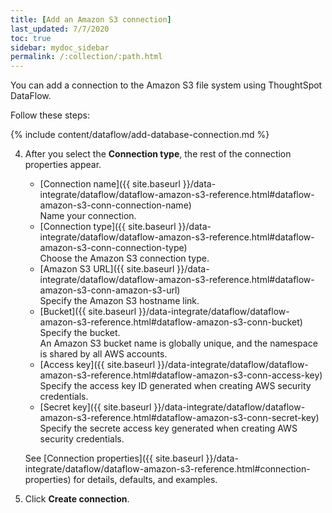 ```yaml
---
title: [Add an Amazon S3 connection]
last_updated: 7/7/2020
toc: true
sidebar: mydoc_sidebar
permalink: /:collection/:path.html
---
```

You can add a connection to the Amazon S3 file system using ThoughtSpot DataFlow.

Follow these steps:

{% include content/dataflow/add-database-connection.md %}

4. After you select the **Connection type**, the rest of the connection properties appear.

   * [Connection name]({{ site.baseurl }}/data-integrate/dataflow/dataflow-amazon-s3-reference.html#dataflow-amazon-s3-conn-connection-name)<br/>Name your connection.
   * [Connection type]({{ site.baseurl }}/data-integrate/dataflow/dataflow-amazon-s3-reference.html#dataflow-amazon-s3-conn-connection-type)<br/>Choose the Amazon S3 connection type.
   * [Amazon S3 URL]({{ site.baseurl }}/data-integrate/dataflow/dataflow-amazon-s3-reference.html#dataflow-amazon-s3-conn-amazon-s3-url)<br/>Specify the Amazon S3 hostname link.
   * [Bucket]({{ site.baseurl }}/data-integrate/dataflow/dataflow-amazon-s3-reference.html#dataflow-amazon-s3-conn-bucket)<br/>Specify the bucket.<br/>An Amazon S3 bucket name is globally unique, and the namespace is shared by all AWS accounts.
   * [Access key]({{ site.baseurl }}/data-integrate/dataflow/dataflow-amazon-s3-reference.html#dataflow-amazon-s3-conn-access-key)<br/>Specify the access key ID generated when creating AWS security credentials.
   * [Secret key]({{ site.baseurl }}/data-integrate/dataflow/dataflow-amazon-s3-reference.html#dataflow-amazon-s3-conn-secret-key)<br/>Specify the secrete access key generated when creating AWS security credentials.

   See [Connection properties]({{ site.baseurl }}/data-integrate/dataflow/dataflow-amazon-s3-reference.html#connection-properties) for details, defaults, and examples.

5. Click **Create connection**.   
